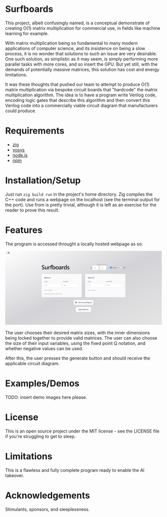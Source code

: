 # Surfboards

This project, albeit confusingly named, is a conceptual demonstrate of creating O(1) matrix multiplication for commercial use, in fields like machine learning for example. 

With matrix multiplication being so fundamental to many modern applications of computer science, and its insistence on being a slow process, it is no wonder that solutions to such an issue are very desirable. One such solution, as simplistic as it may seem, is simply performing more parallel tasks with more cores, and so insert the GPU. But yet still, with the demands of potentially massive matrices, this solution has cost and energy limitations. 

It was these thoughts that pushed our team to attempt to produce O(1) matrix multiplication via bespoke circuit boards that "hardcode" the matrix multiplication algorithm. The idea is to have a program write Verilog code, encoding logic gates that describe this algorithm and then convert this Verilog code into a commercially viable circuit diagram that manufacturers could produce.

# Requirements
- [zig](https://github.com/ziglang/zig)
- [yosys](https://github.com/YosysHQ/yosys)
- [node.js](https://github.com/nodejs/node)
- [npm](https://github.com/npm/cli)

# Installation/Setup
Just run `zig build run` in the project's home directory. Zig compiles the C++ code and runs a webpage on the localhost (see the terminal output for the port). Use from is pretty trivial, although it is left as an exercise for the reader to prove this result.

# Features
The program is accessed throught a locally hosted webpage as so:

![alt text](frontpage.png)

The user chooses their desired matrix sizes, with the inner dimensions being locked together to provide valid matrices. The user can also choose the size of their input variables, using the fixed point Q notation, and whether negative values can be used. 

After this, the user presses the generate button and should receive the applicable circuit diagram.

# Examples/Demos
TODO: insert demo images here please.

# License
This is an open source project under the MIT license - see the LICENSE file if you're struggling to get to sleep.

# Limitations
This is a flawless and fully complete program ready to enable the AI takeover.

# Acknowledgements
Stimulants, sponsors, and sleeplessness.